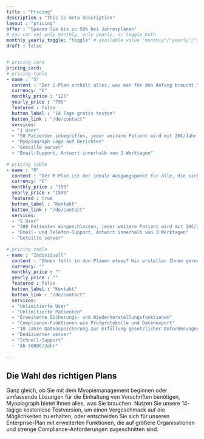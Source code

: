 ```yaml
---
title : "Pricing"
description : "this is meta description"
layout : "pricing"
offer : "Sparen Sie bis zu 50% bei Jahresplänen"
# you can set only monthly, only yearly, or toggle both
monthly_yearly_toggle: "toggle" # available value "monthly"/"yearly"/"toggle"
draft : false


# pricing card
pricing_card:
# pricing table
- name : "S"
  content : "Der S-Plan enthält alles, was man für den Anfang braucht."
  currency: "€"
  monthly_price : "125"
  yearly_price : "799"
  featured : false
  button_label : "14 Tage gratis testen"
  button_link : "/de/contact"
  services:
  - "1 User"
  - "50 Patienten inbegriffen, jeder weitere Patient wird mit 20€/Jahr berechnet"
  - "Myopiagraph Logo auf Berichten"
  - "Geteilte server"
  - "Email-Support, Antwort innerhalb von 3 Werktagen"
  
# pricing table
- name : "M"
  content : "Der M-Plan ist der ideale Ausgangspunkt für alle, die sich ernsthaft mit dem Thema Myopie auseinandersetzen."
  currency: "€"
  monthly_price : "199"
  yearly_price : "1599"
  featured : true
  button_label : "Kontakt"
  button_link : "/de/contact"
  services:
  - "5 User"
  - "300 Patienten eingeschlossen, jeder weitere Patient wird mit 10€/Jahr berechnet"
  - "Email- und Telefon-Support, Antwort innerhalb von 3 Werktagen"
  - "Geteilte server"
  
# pricing table
- name : "Individuell"
  content : "Ihnen fehlt in den Plänen etwas? Wir erstellen Ihnen gerne ein individuelles Angebot."
  currency: ""
  monthly_price : ""
  yearly_price : ""
  featured : false
  button_label : "Kontakt"
  button_link : "/de/contact"
  services:
  - "Unlimitierte User"
  - "Unlimitierte Patienten"
  - "Erweiterte Sicherungs- und Wiederherstellungsfunktionen"
  - "Compliance-Funktionen wie Prüfprotokolle und Datenexport"
  - "10 Jahre Datenspeicherung zur Erfüllung gesetzlicher Anforderungen"
  - "Dedizierter server"
  - "Schnell-Support"
  - "Ab 5000€/Jahr"

---
```


## Die Wahl des richtigen **Plans**

Ganz gleich, ob Sie mit dem Myopiemanagement beginnen oder umfassende Lösungen für die Einhaltung von Vorschriften benötigen, Myopiagraph bietet Ihnen alles, was Sie brauchen. Nutzen Sie unsere 14-tägige kostenlose Testversion, um einen Vorgeschmack auf die Möglichkeiten zu erhalten, oder entscheiden Sie sich für unseren Enterprise-Plan mit erweiterten Funktionen, die auf größere Organisationen und strenge Compliance-Anforderungen zugeschnitten sind.